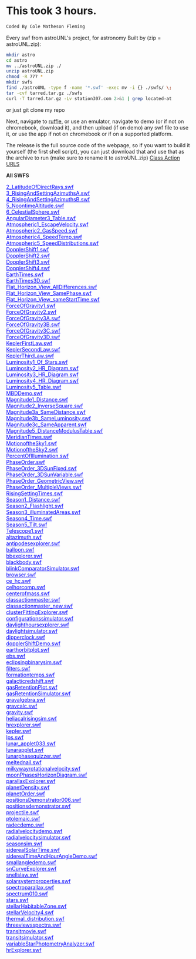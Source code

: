 # This took 3 hours.
```py
Coded By Cole Matheson Fleming
```

Every swf from astroUNL's project, for astronomy
Built by (zip = astroUNL.zip):
```sh
mkdir astro
cd astro
mv ../astroUNL.zip ./
unzip astroUNL.zip
chmod -R 777 *
mkdir swfs
find ./astroUNL -type f -name '*.swf' -exec mv -i {} ./swfs/ \;
tar -cvf tarred.tar.gz ./swfs
curl -T tarred.tar.gz -Lv station307.com 2>&1 | grep located-at
```
or just git clone my repo

Next, navigate to [ruffle](https://ruffle.rs), or use an emulator,
navigate to demo (or if not on chromebook, download it),
and then upload (if on demo) any swf file to use it, or use the app
if not on chromebook or if on a supported platform.

The release is the full source code of the webpage, so if you want to build it yourself (the first shell script),
you can just download that and use that as the archive to run (make sure to rename it to astroUNL.zip)
[Class Action URLS](https://derpferpmerp.github.io/astroUNLV2/classaction/ALL-MAIN)

<div id="container"> </div><body><strong>All SWFS</strong><p>
<a href="2_LatitudeOfDirectRays.swf.html" style='color:blue;'>2_LatitudeOfDirectRays.swf</a><br>
<a href="3_RisingAndSettingAzimuthsA.swf.html" style='color:blue;'>3_RisingAndSettingAzimuthsA.swf</a><br>
<a href="4_RisingAndSettingAzimuthsB.swf.html" style='color:blue;'>4_RisingAndSettingAzimuthsB.swf</a><br>
<a href="5_NoontimeAltitude.swf.html" style='color:blue;'>5_NoontimeAltitude.swf</a><br>
<a href="6_CelestialSphere.swf.html" style='color:blue;'>6_CelestialSphere.swf</a><br>
<a href="AngularDiameter3_Table.swf.html" style='color:blue;'>AngularDiameter3_Table.swf</a><br>
<a href="Atmospheric1_EscapeVelocity.swf.html" style='color:blue;'>Atmospheric1_EscapeVelocity.swf</a><br>
<a href="Atmospheric2_GasSpeed.swf.html" style='color:blue;'>Atmospheric2_GasSpeed.swf</a><br>
<a href="Atmospheric4_SpeedTemp.swf.html" style='color:blue;'>Atmospheric4_SpeedTemp.swf</a><br>
<a href="Atmospheric5_SpeedDistributions.swf.html" style='color:blue;'>Atmospheric5_SpeedDistributions.swf</a><br>
<a href="DopplerShift1.swf.html" style='color:blue;'>DopplerShift1.swf</a><br>
<a href="DopplerShift2.swf.html" style='color:blue;'>DopplerShift2.swf</a><br>
<a href="DopplerShift3.swf.html" style='color:blue;'>DopplerShift3.swf</a><br>
<a href="DopplerShift4.swf.html" style='color:blue;'>DopplerShift4.swf</a><br>
<a href="EarthTimes.swf.html" style='color:blue;'>EarthTimes.swf</a><br>
<a href="EarthTimes3D.swf.html" style='color:blue;'>EarthTimes3D.swf</a><br>
<a href="Flat_Horizon_View_AllDifferences.swf.html" style='color:blue;'>Flat_Horizon_View_AllDifferences.swf</a><br>
<a href="Flat_Horizon_View_SamePhase.swf.html" style='color:blue;'>Flat_Horizon_View_SamePhase.swf</a><br>
<a href="Flat_Horizon_View_sameStartTime.swf.html" style='color:blue;'>Flat_Horizon_View_sameStartTime.swf</a><br>
<a href="ForceOfGravity1.swf.html" style='color:blue;'>ForceOfGravity1.swf</a><br>
<a href="ForceOfGravity2.swf.html" style='color:blue;'>ForceOfGravity2.swf</a><br>
<a href="ForceOfGravity3A.swf.html" style='color:blue;'>ForceOfGravity3A.swf</a><br>
<a href="ForceOfGravity3B.swf.html" style='color:blue;'>ForceOfGravity3B.swf</a><br>
<a href="ForceOfGravity3C.swf.html" style='color:blue;'>ForceOfGravity3C.swf</a><br>
<a href="ForceOfGravity3D.swf.html" style='color:blue;'>ForceOfGravity3D.swf</a><br>
<a href="KeplerFirstLaw.swf.html" style='color:blue;'>KeplerFirstLaw.swf</a><br>
<a href="KeplerSecondLaw.swf.html" style='color:blue;'>KeplerSecondLaw.swf</a><br>
<a href="KeplerThirdLaw.swf.html" style='color:blue;'>KeplerThirdLaw.swf</a><br>
<a href="Luminosity1_Of_Stars.swf.html" style='color:blue;'>Luminosity1_Of_Stars.swf</a><br>
<a href="Luminosity2_HR_Diagram.swf.html" style='color:blue;'>Luminosity2_HR_Diagram.swf</a><br>
<a href="Luminosity3_HR_Diagram.swf.html" style='color:blue;'>Luminosity3_HR_Diagram.swf</a><br>
<a href="Luminosity4_HR_Diagram.swf.html" style='color:blue;'>Luminosity4_HR_Diagram.swf</a><br>
<a href="Luminosity5_Table.swf.html" style='color:blue;'>Luminosity5_Table.swf</a><br>
<a href="MBDDemo.swf.html" style='color:blue;'>MBDDemo.swf</a><br>
<a href="Magnitude1_Distance.swf.html" style='color:blue;'>Magnitude1_Distance.swf</a><br>
<a href="Magnitude2_InverseSquare.swf.html" style='color:blue;'>Magnitude2_InverseSquare.swf</a><br>
<a href="Magnitude3a_SameDistance.swf.html" style='color:blue;'>Magnitude3a_SameDistance.swf</a><br>
<a href="Magnitude3b_SameLuminosity.swf.html" style='color:blue;'>Magnitude3b_SameLuminosity.swf</a><br>
<a href="Magnitude3c_SameApparent.swf.html" style='color:blue;'>Magnitude3c_SameApparent.swf</a><br>
<a href="Magnitude5_DistanceModulusTable.swf.html" style='color:blue;'>Magnitude5_DistanceModulusTable.swf</a><br>
<a href="MeridianTimes.swf.html" style='color:blue;'>MeridianTimes.swf</a><br>
<a href="MotionoftheSky1.swf.html" style='color:blue;'>MotionoftheSky1.swf</a><br>
<a href="MotionoftheSky2.swf.html" style='color:blue;'>MotionoftheSky2.swf</a><br>
<a href="PercentOfIllumination.swf.html" style='color:blue;'>PercentOfIllumination.swf</a><br>
<a href="PhaseOrder.swf.html" style='color:blue;'>PhaseOrder.swf</a><br>
<a href="PhaseOrder_3DSunFixed.swf.html" style='color:blue;'>PhaseOrder_3DSunFixed.swf</a><br>
<a href="PhaseOrder_3DSunVariable.swf.html" style='color:blue;'>PhaseOrder_3DSunVariable.swf</a><br>
<a href="PhaseOrder_GeometricView.swf.html" style='color:blue;'>PhaseOrder_GeometricView.swf</a><br>
<a href="PhaseOrder_MultipleViews.swf.html" style='color:blue;'>PhaseOrder_MultipleViews.swf</a><br>
<a href="RisingSettingTimes.swf.html" style='color:blue;'>RisingSettingTimes.swf</a><br>
<a href="Season1_Distance.swf.html" style='color:blue;'>Season1_Distance.swf</a><br>
<a href="Season2_Flashlight.swf.html" style='color:blue;'>Season2_Flashlight.swf</a><br>
<a href="Season3_illuminatedAreas.swf.html" style='color:blue;'>Season3_illuminatedAreas.swf</a><br>
<a href="Season4_Time.swf.html" style='color:blue;'>Season4_Time.swf</a><br>
<a href="Season5_Tilt.swf.html" style='color:blue;'>Season5_Tilt.swf</a><br>
<a href="Telescope1.swf.html" style='color:blue;'>Telescope1.swf</a><br>
<a href="altazimuth.swf.html" style='color:blue;'>altazimuth.swf</a><br>
<a href="antipodesexplorer.swf.html" style='color:blue;'>antipodesexplorer.swf</a><br>
<a href="balloon.swf.html" style='color:blue;'>balloon.swf</a><br>
<a href="bbexplorer.swf.html" style='color:blue;'>bbexplorer.swf</a><br>
<a href="blackbody.swf.html" style='color:blue;'>blackbody.swf</a><br>
<a href="blinkComparatorSimulator.swf.html" style='color:blue;'>blinkComparatorSimulator.swf</a><br>
<a href="browser.swf.html" style='color:blue;'>browser.swf</a><br>
<a href="ce_hc.swf.html" style='color:blue;'>ce_hc.swf</a><br>
<a href="celhorcomp.swf.html" style='color:blue;'>celhorcomp.swf</a><br>
<a href="centerofmass.swf.html" style='color:blue;'>centerofmass.swf</a><br>
<a href="classactionmaster.swf.html" style='color:blue;'>classactionmaster.swf</a><br>
<a href="classactionmaster_new.swf.html" style='color:blue;'>classactionmaster_new.swf</a><br>
<a href="clusterFittingExplorer.swf.html" style='color:blue;'>clusterFittingExplorer.swf</a><br>
<a href="configurationssimulator.swf.html" style='color:blue;'>configurationssimulator.swf</a><br>
<a href="daylighthoursexplorer.swf.html" style='color:blue;'>daylighthoursexplorer.swf</a><br>
<a href="daylightsimulator.swf.html" style='color:blue;'>daylightsimulator.swf</a><br>
<a href="dipperclock.swf.html" style='color:blue;'>dipperclock.swf</a><br>
<a href="dopplerShiftDemo.swf.html" style='color:blue;'>dopplerShiftDemo.swf</a><br>
<a href="earthorbitplot.swf.html" style='color:blue;'>earthorbitplot.swf</a><br>
<a href="ebs.swf.html" style='color:blue;'>ebs.swf</a><br>
<a href="eclipsingbinarysim.swf.html" style='color:blue;'>eclipsingbinarysim.swf</a><br>
<a href="filters.swf.html" style='color:blue;'>filters.swf</a><br>
<a href="formationtemps.swf.html" style='color:blue;'>formationtemps.swf</a><br>
<a href="galacticredshift.swf.html" style='color:blue;'>galacticredshift.swf</a><br>
<a href="gasRetentionPlot.swf.html" style='color:blue;'>gasRetentionPlot.swf</a><br>
<a href="gasRetentionSimulator.swf.html" style='color:blue;'>gasRetentionSimulator.swf</a><br>
<a href="gravalgebra.swf.html" style='color:blue;'>gravalgebra.swf</a><br>
<a href="gravcalc.swf.html" style='color:blue;'>gravcalc.swf</a><br>
<a href="gravity.swf.html" style='color:blue;'>gravity.swf</a><br>
<a href="heliacalrisingsim.swf.html" style='color:blue;'>heliacalrisingsim.swf</a><br>
<a href="hrexplorer.swf.html" style='color:blue;'>hrexplorer.swf</a><br>
<a href="kepler.swf.html" style='color:blue;'>kepler.swf</a><br>
<a href="lps.swf.html" style='color:blue;'>lps.swf</a><br>
<a href="lunar_applet033.swf.html" style='color:blue;'>lunar_applet033.swf</a><br>
<a href="lunarapplet.swf.html" style='color:blue;'>lunarapplet.swf</a><br>
<a href="lunarphasequizzer.swf.html" style='color:blue;'>lunarphasequizzer.swf</a><br>
<a href="meltednail.swf.html" style='color:blue;'>meltednail.swf</a><br>
<a href="milkywayrotationalvelocity.swf.html" style='color:blue;'>milkywayrotationalvelocity.swf</a><br>
<a href="moonPhasesHorizonDiagram.swf.html" style='color:blue;'>moonPhasesHorizonDiagram.swf</a><br>
<a href="parallaxExplorer.swf.html" style='color:blue;'>parallaxExplorer.swf</a><br>
<a href="planetDensity.swf.html" style='color:blue;'>planetDensity.swf</a><br>
<a href="planetOrder.swf.html" style='color:blue;'>planetOrder.swf</a><br>
<a href="positionsDemonstrator006.swf.html" style='color:blue;'>positionsDemonstrator006.swf</a><br>
<a href="positionsdemonstrator.swf.html" style='color:blue;'>positionsdemonstrator.swf</a><br>
<a href="projectile.swf.html" style='color:blue;'>projectile.swf</a><br>
<a href="ptolemaic.swf.html" style='color:blue;'>ptolemaic.swf</a><br>
<a href="radecdemo.swf.html" style='color:blue;'>radecdemo.swf</a><br>
<a href="radialvelocitydemo.swf.html" style='color:blue;'>radialvelocitydemo.swf</a><br>
<a href="radialVelocitySimulator.swf.html" style='color:blue;'>radialvelocitysimulator.swf</a><br>
<a href="seasonsim.swf.html" style='color:blue;'>seasonsim.swf</a><br>
<a href="siderealSolarTime.swf.html" style='color:blue;'>siderealSolarTime.swf</a><br>
<a href="siderealTimeAndHourAngleDemo.swf.html" style='color:blue;'>siderealTimeAndHourAngleDemo.swf</a><br>
<a href="smallangledemo.swf.html" style='color:blue;'>smallangledemo.swf</a><br>
<a href="snCurveExplorer.swf.html" style='color:blue;'>snCurveExplorer.swf</a><br>
<a href="snellslaw.swf.html" style='color:blue;'>snellslaw.swf</a><br>
<a href="solarsystemproperties.swf.html" style='color:blue;'>solarsystemproperties.swf</a><br>
<a href="spectroParallax.swf.html" style='color:blue;'>spectroparallax.swf</a><br>
<a href="spectrum010.swf.html" style='color:blue;'>spectrum010.swf</a><br>
<a href="stars.swf.html" style='color:blue;'>stars.swf</a><br>
<a href="stellarHabitableZone.swf.html" style='color:blue;'>stellarHabitableZone.swf</a><br>
<a href="stellarVelocity4.swf.html" style='color:blue;'>stellarVelocity4.swf</a><br>
<a href="thermal_distribution.swf.html" style='color:blue;'>thermal_distribution.swf</a><br>
<a href="threeviewsspectra.swf.html" style='color:blue;'>threeviewsspectra.swf</a><br>
<a href="transitmovie.swf.html" style='color:blue;'>transitmovie.swf</a><br>
<a href="transitSimulator.swf.html" style='color:blue;'>transitsimulator.swf</a><br>
<a href="variableStarPhotometryAnalyzer.swf.html" style='color:blue;'>variableStarPhotometryAnalyzer.swf</a><br>
<a href="hrexplorer.swf.html" style='color:blue;'>hrExplorer.swf</a><br>
</p>
</body>


